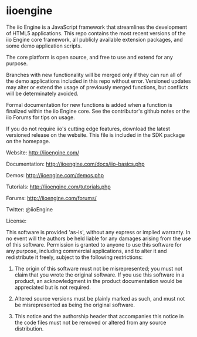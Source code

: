 iioengine
=========

The iio Engine is a JavaScript framework that streamlines the development of HTML5 applications. This repo contains the most recent versions of the iio Engine core framework, all publicly available extension packages, and some demo application scripts.

The core platform is open source, and free to use and extend for any purpose.

Branches with new functionality will be merged only if they can run all of the demo applications included in this repo without error. Versioned updates may alter or extend the usage of previously merged functions, but conflicts will be determinately avoided.

Formal documentation for new functions is added when a function is finalized within the iio Engine core. See the contributor's github notes or the iio Forums for tips on usage.

If you do not require iio's cutting edge features, download the latest versioned release on the website. This file is included in the SDK package on the homepage.

Website: http://iioengine.com/

Documentation: http://iioengine.com/docs/iio-basics.php

Demos: http://iioengine.com/demos.php

Tutorials: http://iioengine.com/tutorials.php

Forums: http://iioengine.com/forums/

Twitter: @iioEngine


License:

This software is provided 'as-is', without any express or implied warranty.
In no event will the authors be held liable for any damages arising from the 
use of this software. Permission is granted to anyone to use this software 
for any purpose, including commercial applications, and to alter it and 
redistribute it freely, subject to the following restrictions:

1. The origin of this software must not be misrepresented; you must not claim 
that you wrote the original software. If you use this software in a product, 
an acknowledgment in the product documentation would be appreciated but is 
not required.

2. Altered source versions must be plainly marked as such, and must not be 
misrepresented as being the original software.

3. This notice and the authorship header that accompanies this notice in 
the code files must not be removed or altered from any source distribution.
